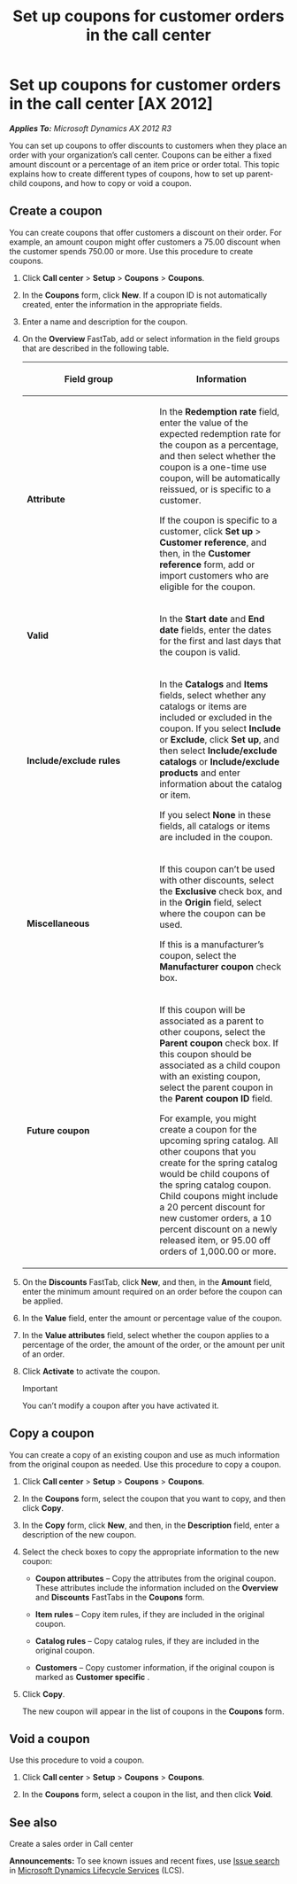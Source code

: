 ﻿---
title: Set up coupons for customer orders in the call center
TOCTitle: Set up coupons for customer orders in the call center
ms:assetid: f4155152-096c-4c36-a7d1-54f2436d23d8
ms:mtpsurl: https://technet.microsoft.com/en-us/library/Dn497853(v=AX.60)
ms:contentKeyID: 62224166
ms.date: 05/01/2014
mtps_version: v=AX.60
f1_keywords:
- Forms.MCRCoupon
- Forms.MCRCouponImportDialog
- Forms.MCRCouponCatalog
- Forms.MCRCouponCopy
- Forms.MCRCouponCustomer
- Forms.MCRCouponSalesTable
- Forms.MCRCouponItem
- Forms.MCRPMCouponListPage
---

# Set up coupons for customer orders in the call center [AX 2012]


_**Applies To:** Microsoft Dynamics AX 2012 R3_

You can set up coupons to offer discounts to customers when they place an order with your organization’s call center. Coupons can be either a fixed amount discount or a percentage of an item price or order total. This topic explains how to create different types of coupons, how to set up parent-child coupons, and how to copy or void a coupon.

## Create a coupon

You can create coupons that offer customers a discount on their order. For example, an amount coupon might offer customers a 75.00 discount when the customer spends 750.00 or more. Use this procedure to create coupons.

1.  Click **Call center** \> **Setup** \> **Coupons** \> **Coupons**.

2.  In the **Coupons** form, click **New**. If a coupon ID is not automatically created, enter the information in the appropriate fields.

3.  Enter a name and description for the coupon.

4.  On the **Overview** FastTab, add or select information in the field groups that are described in the following table.
    
    <table>
    <colgroup>
    <col style="width: 50%" />
    <col style="width: 50%" />
    </colgroup>
    <thead>
    <tr class="header">
    <th><p>Field group</p></th>
    <th><p>Information</p></th>
    </tr>
    </thead>
    <tbody>
    <tr class="odd">
    <td><p><strong>Attribute</strong></p></td>
    <td><p>In the <strong>Redemption rate</strong> field, enter the value of the expected redemption rate for the coupon as a percentage, and then select whether the coupon is a one-time use coupon, will be automatically reissued, or is specific to a customer.</p>
    <p>If the coupon is specific to a customer, click <strong>Set up</strong> &gt; <strong>Customer reference</strong>, and then, in the <strong>Customer reference</strong> form, add or import customers who are eligible for the coupon.</p></td>
    </tr>
    <tr class="even">
    <td><p><strong>Valid</strong></p></td>
    <td><p>In the <strong>Start date</strong> and <strong>End date</strong> fields, enter the dates for the first and last days that the coupon is valid.</p></td>
    </tr>
    <tr class="odd">
    <td><p><strong>Include/exclude rules</strong></p></td>
    <td><p>In the <strong>Catalogs</strong> and <strong>Items</strong> fields, select whether any catalogs or items are included or excluded in the coupon. If you select <strong>Include</strong> or <strong>Exclude</strong>, click <strong>Set up</strong>, and then select <strong>Include/exclude catalogs</strong> or <strong>Include/exclude products</strong> and enter information about the catalog or item.</p>
    <p>If you select <strong>None</strong> in these fields, all catalogs or items are included in the coupon.</p></td>
    </tr>
    <tr class="even">
    <td><p><strong>Miscellaneous</strong></p></td>
    <td><p>If this coupon can’t be used with other discounts, select the <strong>Exclusive</strong> check box, and in the <strong>Origin</strong> field, select where the coupon can be used.</p>
    <p>If this is a manufacturer’s coupon, select the <strong>Manufacturer coupon</strong> check box.</p></td>
    </tr>
    <tr class="odd">
    <td><p><strong>Future coupon</strong></p></td>
    <td><p>If this coupon will be associated as a parent to other coupons, select the <strong>Parent coupon</strong> check box. If this coupon should be associated as a child coupon with an existing coupon, select the parent coupon in the <strong>Parent coupon ID</strong> field.</p>
    <p>For example, you might create a coupon for the upcoming spring catalog. All other coupons that you create for the spring catalog would be child coupons of the spring catalog coupon. Child coupons might include a 20 percent discount for new customer orders, a 10 percent discount on a newly released item, or 95.00 off orders of 1,000.00 or more.</p></td>
    </tr>
    </tbody>
    </table>


5.  On the **Discounts** FastTab, click **New**, and then, in the **Amount** field, enter the minimum amount required on an order before the coupon can be applied.

6.  In the **Value** field, enter the amount or percentage value of the coupon.

7.  In the **Value attributes** field, select whether the coupon applies to a percentage of the order, the amount of the order, or the amount per unit of an order.

8.  Click **Activate** to activate the coupon.
    

    > [!IMPORTANT]
    > <P>You can’t modify a coupon after you have activated it.</P>



## Copy a coupon

You can create a copy of an existing coupon and use as much information from the original coupon as needed. Use this procedure to copy a coupon.

1.  Click **Call center** \> **Setup** \> **Coupons** \> **Coupons**.

2.  In the **Coupons** form, select the coupon that you want to copy, and then click **Copy**.

3.  In the **Copy** form, click **New**, and then, in the **Description** field, enter a description of the new coupon.

4.  Select the check boxes to copy the appropriate information to the new coupon:
    
      - **Coupon attributes** – Copy the attributes from the original coupon. These attributes include the information included on the **Overview** and **Discounts** FastTabs in the **Coupons** form.
    
      - **Item rules** – Copy item rules, if they are included in the original coupon.
    
      - **Catalog rules** – Copy catalog rules, if they are included in the original coupon.
    
      - **Customers** – Copy customer information, if the original coupon is marked as **Customer specific** .

5.  Click **Copy**.
    
    The new coupon will appear in the list of coupons in the **Coupons** form.

## Void a coupon

Use this procedure to void a coupon.

1.  Click **Call center** \> **Setup** \> **Coupons** \> **Coupons**.

2.  In the **Coupons** form, select a coupon in the list, and then click **Void**.

## See also

Create a sales order in Call center

  
**Announcements:** To see known issues and recent fixes, use [Issue search](http://go.microsoft.com/fwlink/?linkid=389258) in [Microsoft Dynamics Lifecycle Services](http://go.microsoft.com/fwlink/?linkid=306505) (LCS).

